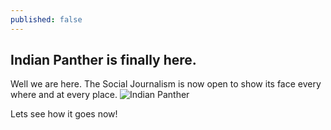```yaml
---
published: false
---
```


## Indian Panther is finally here.
Well we are here. The Social Journalism is now open to show its face every where and at every place. ![Indian Panther]({{site.baseurl}}/_posts/loginlogo.png)

Lets see how it goes now!


